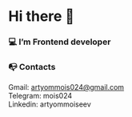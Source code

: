 # Hi there 👋 

### 💻 I’m Frontend developer

### 📭 Contacts
Gmail: artyommois024@gmail.com <br>
Telegram: mois024 <br>
Linkedin: artyommoiseev

<!--
Mois24/Mois24 is a ✨ _special_ ✨ repository because its README.md (this file) appears on your GitHub profile.
Here are some ideas to get you started:
- 🔭 I’m currently working on ...
- 🌱 I’m currently learning ...
- 👯 I’m looking to collaborate on ...
- 🤔 I’m looking for help with ...
- 💬 Ask me about ...
- 📫 How to reach me: ...
- 😄 Pronouns: ...
- ⚡️ Fun fact: ...
-->
